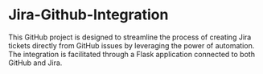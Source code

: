 # Jira-Github-Integration
This GitHub project is designed to streamline the process of creating Jira tickets directly from GitHub issues by leveraging the power of automation. The integration is facilitated through a Flask application connected to both GitHub and Jira.
